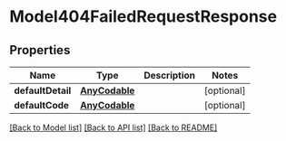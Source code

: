 # Model404FailedRequestResponse

## Properties
Name | Type | Description | Notes
------------ | ------------- | ------------- | -------------
**defaultDetail** | [**AnyCodable**](.md) |  | [optional] 
**defaultCode** | [**AnyCodable**](.md) |  | [optional] 

[[Back to Model list]](../README.md#models) [[Back to API list]](../README.md#api-endpoints) [[Back to README]](../README.md)



